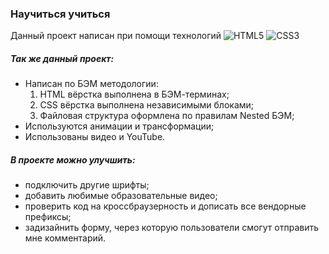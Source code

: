 ### Научиться учиться
Данный проект написан при помощи технологий ![HTML5](https://img.shields.io/badge/html5-%23E34F26.svg?style=for-the-badge&logo=html5&logoColor=white) ![CSS3](https://img.shields.io/badge/css3-%231572B6.svg?style=for-the-badge&logo=css3&logoColor=white)

##### Так же данный проект:
* Написан по БЭМ методологии:
  1. HTML вёрстка выполнена в БЭМ-терминах;
  2. CSS вёрстка выполнена независимыми блоками;
  3. Файловая структура оформлена по правилам Nested БЭМ;
* Используются анимации и трансформации;
* Использованы видео и YouTube.
##### В проекте можно улучшить:
* подключить другие шрифты;
* добавить любимые образовательные видео;
* проверить код на кроссбраузерность и дописать все вендорные префиксы;
* задизайнить форму, через которую пользователи смогут отправить мне комментарий.
